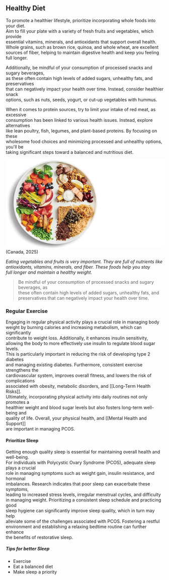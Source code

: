 ## Healthy Diet

To promote a healthier lifestyle, prioritize incorporating whole foods into your diet.  
Aim to fill your plate with a variety of fresh fruits and vegetables, which provide  
essential vitamins, minerals, and antioxidants that support overall health.  
Whole grains, such as brown rice, quinoa, and whole wheat, are excellent  
sources of fiber, helping to maintain digestive health and keep you feeling full longer.

Additionally, be mindful of your consumption of processed snacks and sugary beverages,  
as these often contain high levels of added sugars, unhealthy fats, and preservatives  
that can negatively impact your health over time. Instead, consider healthier snack  
options, such as nuts, seeds, yogurt, or cut-up vegetables with hummus.

When it comes to protein sources, try to limit your intake of red meat, as excessive  
consumption has been linked to various health issues. Instead, explore alternatives  
like lean poultry, fish, legumes, and plant-based proteins. By focusing on these  
wholesome food choices and minimizing processed and unhealthy options, you'll be  
taking significant steps toward a balanced and nutritious diet.

![PCOS Tips](image.png)
(Canada, 2025)

*Eating vegetables and fruits is very important. They are full of nutrients 
like antioxidants, vitamins, minerals, and fiber. These foods help you stay  
full longer and maintain a healthy weight.*


> Be mindful of your consumption of processed snacks and sugary beverages, as  
> these often contain high levels of added sugars, unhealthy fats, and   
> preservatives that can negatively impact your health over time.


### Regular Exercise

Engaging in regular physical activity plays a crucial role in managing body  
weight by burning calories and  increasing metabolism, which can significantly  
contribute to weight loss. Additionally, it enhances insulin sensitivity,  
allowing the body to more effectively use insulin to regulate blood sugar levels.  
This is particularly important in reducing the risk of developing type 2 diabetes  
and managing existing diabetes. Furthermore, consistent exercise strengthens the  
cardiovascular system, improves overall fitness, and lowers the risk of complications  
associated with obesity, metabolic disorders, and [[Long-Term Health Risks]].  
Ultimately, incorporating physical activity into daily routines not only promotes a  
healthier weight and blood sugar levels but also fosters long-term well-being and  
quality of life. Overall, your physical health, and [[Mental Health and Support]]  
are important in managing PCOS.

#### Prioritize Sleep

Getting enough quality sleep is essential for maintaining overall health and well-being.  
For individuals with Polycystic Ovary Syndrome (PCOS), adequate sleep plays a crucial  
role in managing symptoms such as weight gain, insulin resistance, and hormonal  
imbalances. Research indicates that poor sleep can exacerbate these symptoms,  
leading to increased stress levels, irregular menstrual cycles, and difficulty  
in managing weight. Prioritizing a consistent sleep schedule and practicing good  
sleep hygiene can significantly improve sleep quality, which in turn may help  
alleviate some of the challenges associated with PCOS. Fostering a restful  
environment and establishing a relaxing bedtime routine can further enhance  
the benefits of restorative sleep.

##### Tips for better Sleep

 - Exercise
 - Eat a balanced diet
 - Make sleep a priority


